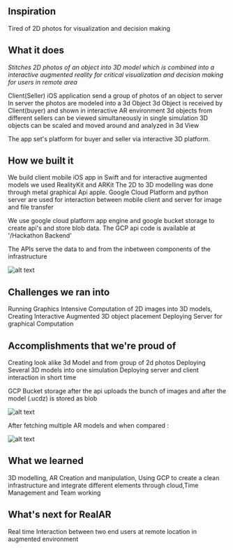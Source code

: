 ## Inspiration
Tired of 2D photos for visualization and decision making
## What it does
*Stitches 2D photos of an object  into 3D model which is  combined into a interactive augmented reality for critical visualization and decision making for users in remote area*

Client(Seller) iOS application send a group of photos of an object to server
In server the photos are modeled into a 3d Object
3d Object is received by Client(buyer)  and shown in interactive AR environment
3d objects from  different sellers can be viewed simultaneously in single simulation
3D objects can be scaled and moved around and analyzed in 3d View

The app set's platform for buyer and seller via interactive 3D platform.


## How we built it
We build client mobile iOS app in Swift and for interactive augmented models we used RealityKit and ARKit
The 2D to 3D modelling was done through metal graphical Api apple.
Google Cloud Platform and python server are used for interaction between mobile client and server for image and file transfer 

We use google cloud platform app engine and google bucket storage to create api's and store blob data. The GCP api code is available at '/Hackathon Backend'

The APIs serve the data to and from the inbetween components of the infrastructure

![alt text](https://github.com/srirammura/Real-VR/blob/main/Real%20VR%20infrastructure.jpeg)
## Challenges we ran into
Running Graphics Intensive Computation of 2D images into 3D models, 
Creating Interactive Augmented 3D object placement 
Deploying Server for graphical Computation
## Accomplishments that we're proud of

Creating look alike 3d Model and from group of 2d photos
Deploying Several 3D models into one simulation
Deploying server and client interaction in short time 

GCP Bucket storage after the api uploads the bunch of images and after the model (.ucdz) is stored as blob

![alt text](https://github.com/srirammura/Real-VR/blob/main/Screen%20Shot%202021-11-07%20at%209.44.42%20AM.png)

After fetching multiple AR models and when compared :

![alt text](https://github.com/srirammura/Real-VR/blob/main/Car%20comparion%20AR.jpeg)

## What we learned

3D modelling, AR Creation and manipulation, Using GCP to create a clean infrastructure and integrate different elements through cloud,Time Management and Team working

## What's next for RealAR

Real time Interaction between two end users at remote location in augmented environment
